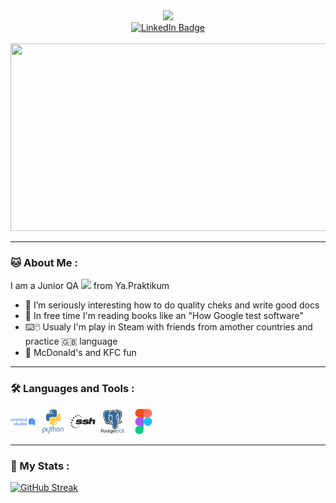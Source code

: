 <div id="header" align="center">
  <img src="https://media.giphy.com/media/v1.Y2lkPTc5MGI3NjExZDE5YWVkYjlhYzgzMDQzN2Y2ZWNhMjM2NmJhNTUxNjhhNzVhNGJmMyZjdD1n/3o7WTL4qQCbbLLV2Pm/giphy.gif" width="100"/>
  <div id="badges">
  <a href="https://www.linkedin.com/in/AlexTLG/">
    <img src="https://img.shields.io/badge/LinkedIn-blue?style=for-the-badge&logo=linkedin&logoColor=white" alt="LinkedIn Badge"/>
  </a>
  </div>
<img src="https://komarev.com/ghpvc/?username=AlexTLG&style=flat-square&color=blue" alt=""/>
</div>

<div align="center">
  <img src="https://media.giphy.com/media/Q9aBxHn9fTqKs/giphy.gif" width="600" height="300"/>
</div>

---

### :cat: About Me :

I am a Junior QA <img src="https://media.giphy.com/media/WUlplcMpOCEmTGBtBW/giphy.gif" width="30"> from Ya.Praktikum
- :briefcase: I’m seriously interesting how to do quality cheks and write good docs
- :microscope: In free time I'm reading books like an "How Google test software"
- :keyboard::computer_mouse: Usualy I'm play in Steam with friends from amother countries and practice :gb: language
- :fries: McDonald's and KFC fun
---
### :hammer_and_wrench: Languages and Tools :
<div>
<img src="https://raw.githubusercontent.com/devicons/devicon/1119b9f84c0290e0f0b38982099a2bd027a48bf1/icons/androidstudio/androidstudio-plain-wordmark.svg" tle="Android" alt="Android" width="40" height="40"/>&nbsp;
<img src="https://raw.githubusercontent.com/devicons/devicon/1119b9f84c0290e0f0b38982099a2bd027a48bf1/icons/python/python-original-wordmark.svg" tle="Python" alt="Python" width="40" height="40"/>&nbsp;
<img src="https://raw.githubusercontent.com/devicons/devicon/1119b9f84c0290e0f0b38982099a2bd027a48bf1/icons/ssh/ssh-original-wordmark.svg" tle="SSH" alt="SSH" width="40" height="40"/>&nbsp;
<img src="https://raw.githubusercontent.com/devicons/devicon/1119b9f84c0290e0f0b38982099a2bd027a48bf1/icons/postgresql/postgresql-original-wordmark.svg" tle="PSQL" alt="PSQL" width="40" height="40"/>&nbsp;
<img src="https://raw.githubusercontent.com/devicons/devicon/1119b9f84c0290e0f0b38982099a2bd027a48bf1/icons/figma/figma-original.svg" tle="Figma" alt="Figma" width="40" height="40"/>&nbsp;
</div>

---

### :abacus: My Stats :
[![GitHub Streak](https://streak-stats.demolab.com/?user=AlexTLG)](https://git.io/streak-stats)
